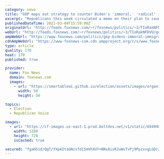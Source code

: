 ```yaml
---
category: news
title: "GOP maps out strategy to counter Biden's 'immoral,' 'radical' immigration agenda"
excerpt: "Republicans this week circulated a memo on their plan to counter what they describe as a \"radical\" and \"immoral\" immigration agenda from President Biden as the GOP looks to unite against the rolling-back of Trump-era border protections."
publishedDateTime: 2021-03-04T15:59:00Z
originalUrl: "http://feeds.foxnews.com/~r/foxnews/politics/~3/TIoRakNFDVU/gop-bidens-immoral-immigration-agenda"
webUrl: "http://feeds.foxnews.com/~r/foxnews/politics/~3/TIoRakNFDVU/gop-bidens-immoral-immigration-agenda"
ampWebUrl: "https://www.foxnews.com/politics/gop-bidens-immoral-immigration-agenda.amp"
cdnAmpWebUrl: "https://www-foxnews-com.cdn.ampproject.org/c/s/www.foxnews.com/politics/gop-bidens-immoral-immigration-agenda.amp"
type: article
quality: 170
heat: 170
published: true

provider:
  name: Fox News
  domain: foxnews.com
  images:
    - url: "https://smartableai.github.io/election/assets/images/organizations/foxnews.com-50x50.jpg"
      width: 50
      height: 50

topics:
  - Election
  - Republican Voice

images:
  - url: "https://cf-images.us-east-1.prod.boltdns.net/v1/static/694940094001/43c05678-89c2-4f31-97b6-7be17956aedf/4ed54759-c149-42db-9f63-cc018c87c204/1280x720/match/image.jpg"
    width: 1280
    height: 720
    isCached: true

secured: "fgaH5id/QgT/YXpAItaGNzsfd1SmVhXUY+NNsAisRJuWvTvPj9PpzvxgLGDr2oisj6ipy/HB7jTFY8Cz9WTOLxA0+bLQTvhx4pWH8rnf/ZD9BqHXbnKGt334EsEIV8b3cRTlugNOK7nS0ll4PTHACwNTC+eDs2tSVpFmqFCKvh2+Ab6EWGFq37PcGlPTJgnKaXLgeW3BWwL6K5xtQ/kQx3Hq8sl8o2WRvfMU0mvWB7Yvsv+/FEzNtw5IwOGxqmY9LV8ZYcslEJJ1EGZV6i2JXTTfuIWEAamiVRtWcuYECbO3Nd5m4Xn+AMgKlTZK5lFF2fMW32hazs4DoKPVQAR4mVGgvdOTJivEvTTh4CA/pko=;bSFQrIBO/J00kdaeoB5bdg=="
---
```


